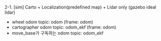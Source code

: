 2-1. [sim] Carto + Localization(predefined map) + Lidar only (gazebo ideal lidar) 

- wheel odom topic: odom (frame: odom)
- cartographer odom topic: odom_ekf (frame: odom)
- move_base가 구독하는 odom topic: odom_ekf
